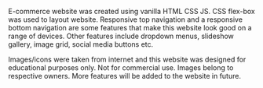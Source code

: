 E-commerce website was created using vanilla HTML CSS JS. CSS flex-box was used to layout website. Responsive top navigation and a responsive bottom navigation are some features that make this website look good on a range of devices. Other features include dropdown menus, slideshow gallery, image grid, social media buttons etc.

Images/icons were taken from internet and this website was designed for educational purposes only. Not for commercial use. Images belong to respective owners. More features will be added to the website in future.
